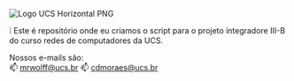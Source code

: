 ![Logo UCS Horizontal PNG](https://user-images.githubusercontent.com/25728821/84577998-74d4ee00-ad97-11ea-8f58-5125713d45a3.png)

❕ Este é repositório onde eu criamos o script para o projeto integradore III-B do curso redes de computadores da UCS.

Nossos e-mails são:<br>
📫  mrwolff@ucs.br
📫  cdmoraes@ucs.br


